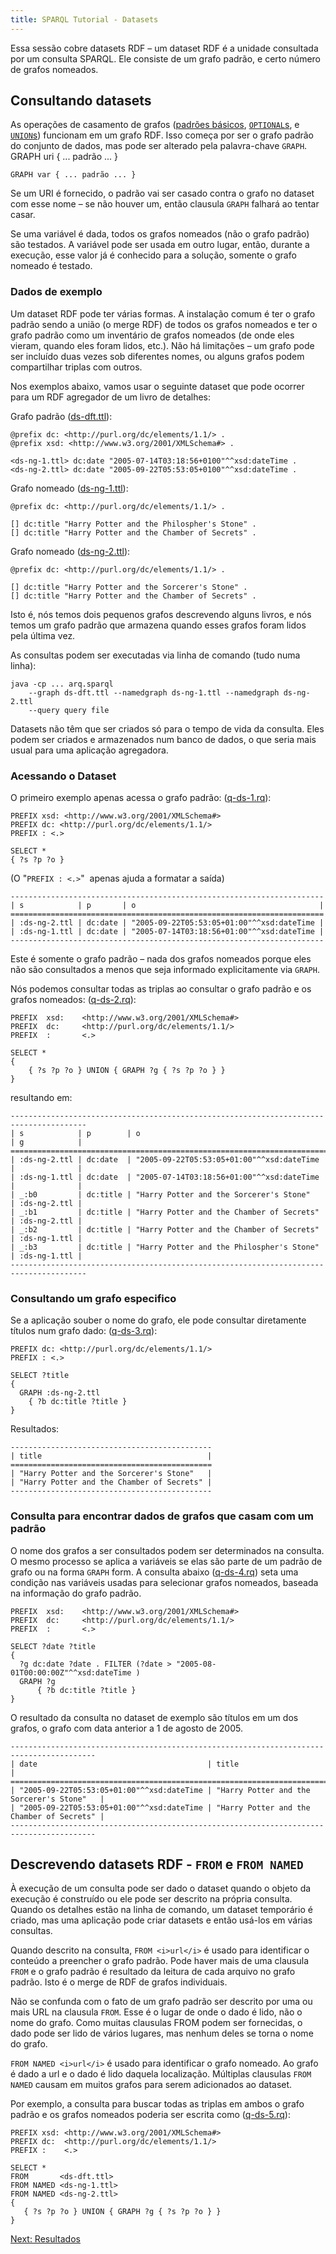 ```yaml
---
title: SPARQL Tutorial - Datasets
---
```


Essa sessão cobre datasets RDF – um dataset RDF é a unidade consultada por um consulta SPARQL. 
Ele consiste de um grafo padrão, e certo número de grafos nomeados.

## Consultando datasets

As operações de casamento de grafos 
([padrões básicos](sparql_basic_patterns_pt.html),
[`OPTIONAL`s](sparql_optionals_pt.html), e [`UNION`s](sparql_union_pt.html)) funcionam em um grafo RDF.  Isso começa por ser o grafo padrão do conjunto de dados, 
mas pode ser alterado pela palavra-chave `GRAPH`.
    GRAPH uri { ... padrão ... }

    GRAPH var { ... padrão ... }

Se um URI é fornecido, o padrão vai ser casado contra o grafo no dataset com esse nome – se não houver um, 
então clausula `GRAPH` falhará ao tentar casar.  

Se uma variável é dada, todos os grafos nomeados (não o grafo padrão) 
são testados. A variável pode ser usada em outro lugar, então, durante a execução, esse valor 
já é conhecido para a solução, somente o grafo nomeado é testado.

### Dados de exemplo

Um dataset RDF pode ter várias formas.
A instalação comum é ter o grafo padrão sendo a união (o merge RDF)
de todos os grafos nomeados e ter o grafo padrão como um inventário de
grafos nomeados (de onde eles vieram, quando eles foram lidos, etc.). Não há limitações – um grafo pode ser incluído duas vezes sob diferentes nomes, 
ou alguns grafos podem compartilhar triplas com outros.

Nos exemplos abaixo, vamos usar o seguinte dataset que pode ocorrer para um 
RDF agregador de um livro de detalhes:

Grafo padrão ([ds-dft.ttl](sparql_data/ds-dft.ttl)):

    @prefix dc: <http://purl.org/dc/elements/1.1/> .
    @prefix xsd: <http://www.w3.org/2001/XMLSchema#> .

    <ds-ng-1.ttl> dc:date "2005-07-14T03:18:56+0100"^^xsd:dateTime .
    <ds-ng-2.ttl> dc:date "2005-09-22T05:53:05+0100"^^xsd:dateTime .

Grafo nomeado ([ds-ng-1.ttl](sparql_data/ds-ng-1.ttl)):

    @prefix dc: <http://purl.org/dc/elements/1.1/> .

    [] dc:title "Harry Potter and the Philospher's Stone" .
    [] dc:title "Harry Potter and the Chamber of Secrets" .

Grafo nomeado ([ds-ng-2.ttl](sparql_data/ds-ng-2.ttl)):

    @prefix dc: <http://purl.org/dc/elements/1.1/> .

    [] dc:title "Harry Potter and the Sorcerer's Stone" .
    [] dc:title "Harry Potter and the Chamber of Secrets" .

Isto é, nós temos dois pequenos grafos descrevendo alguns livros, 
e nós temos um grafo padrão que armazena quando esses grafos foram lidos pela última vez. 

As consultas podem ser executadas via linha de comando (tudo numa linha):

    java -cp ... arq.sparql
        --graph ds-dft.ttl --namedgraph ds-ng-1.ttl --namedgraph ds-ng-2.ttl
        --query query file

Datasets não têm que ser criados só para o tempo de vida da consulta. 
Eles podem ser criados e armazenados num banco de dados, o que seria mais usual para uma aplicação agregadora.

### Acessando o Dataset

O primeiro exemplo apenas acessa o grafo padrão:
([q-ds-1.rq](sparql_data/q-ds-1.rq)):

    PREFIX xsd: <http://www.w3.org/2001/XMLSchema#>
    PREFIX dc: <http://purl.org/dc/elements/1.1/>
    PREFIX : <.>

    SELECT *
    { ?s ?p ?o }

(O "`PREFIX : <.>`"  apenas ajuda a formatar a saída)

    ----------------------------------------------------------------------
    | s            | p       | o                                         |
    ======================================================================
    | :ds-ng-2.ttl | dc:date | "2005-09-22T05:53:05+01:00"^^xsd:dateTime |
    | :ds-ng-1.ttl | dc:date | "2005-07-14T03:18:56+01:00"^^xsd:dateTime |
    ----------------------------------------------------------------------

Este é somente o grafo padrão – nada dos grafos nomeados porque eles não são consultados a menos que
seja informado explicitamente via `GRAPH`.

Nós podemos consultar todas as triplas ao consultar o grafo padrão e os grafos nomeados:
([q-ds-2.rq](sparql_data/q-ds-2.rq)):

    PREFIX  xsd:    <http://www.w3.org/2001/XMLSchema#>
    PREFIX  dc:     <http://purl.org/dc/elements/1.1/>
    PREFIX  :       <.>

    SELECT *
    {
        { ?s ?p ?o } UNION { GRAPH ?g { ?s ?p ?o } }
    }

resultando em:

    ---------------------------------------------------------------------------------------
    | s            | p        | o                                          | g            |
    =======================================================================================
    | :ds-ng-2.ttl | dc:date  | "2005-09-22T05:53:05+01:00"^^xsd:dateTime  |              |
    | :ds-ng-1.ttl | dc:date  | "2005-07-14T03:18:56+01:00"^^xsd:dateTime  |              |
    | _:b0         | dc:title | "Harry Potter and the Sorcerer's Stone"    | :ds-ng-2.ttl |
    | _:b1         | dc:title | "Harry Potter and the Chamber of Secrets"  | :ds-ng-2.ttl |
    | _:b2         | dc:title | "Harry Potter and the Chamber of Secrets"  | :ds-ng-1.ttl |
    | _:b3         | dc:title | "Harry Potter and the Philospher's Stone"  | :ds-ng-1.ttl |
    ---------------------------------------------------------------------------------------

### Consultando um grafo especifico

Se a aplicação souber o nome do grafo, ele pode consultar diretamente títulos num grafo dado:
([q-ds-3.rq](sparql_data/q-ds-3.rq)):

    PREFIX dc: <http://purl.org/dc/elements/1.1/>
    PREFIX : <.>

    SELECT ?title
    {
      GRAPH :ds-ng-2.ttl
        { ?b dc:title ?title }
    }

Resultados:

    ---------------------------------------------
    | title                                     |
    =============================================
    | "Harry Potter and the Sorcerer's Stone"   |
    | "Harry Potter and the Chamber of Secrets" |
    ---------------------------------------------

### Consulta para encontrar dados de grafos que casam com um padrão

O nome dos grafos a ser consultados podem ser determinados na consulta.  
O mesmo processo se aplica a variáveis se elas são parte de
um padrão de grafo ou na forma  `GRAPH` form. A consulta abaixo
([q-ds-4.rq](sparql_data/q-ds-4.rq)) seta uma condição nas variáveis 
usadas para selecionar grafos nomeados, baseada na informação do grafo padrão.

    PREFIX  xsd:    <http://www.w3.org/2001/XMLSchema#>
    PREFIX  dc:     <http://purl.org/dc/elements/1.1/>
    PREFIX  :       <.>

    SELECT ?date ?title
    {
      ?g dc:date ?date . FILTER (?date > "2005-08-01T00:00:00Z"^^xsd:dateTime )
      GRAPH ?g
          { ?b dc:title ?title }
    }

O resultado da consulta no dataset de exemplo são títulos em um dos grafos, o grafo com data anterior a 1 de agosto de 2005.

    -----------------------------------------------------------------------------------------
    | date                                      | title                                     |
    =========================================================================================
    | "2005-09-22T05:53:05+01:00"^^xsd:dateTime | "Harry Potter and the Sorcerer's Stone"   |
    | "2005-09-22T05:53:05+01:00"^^xsd:dateTime | "Harry Potter and the Chamber of Secrets" |
    -----------------------------------------------------------------------------------------

## Descrevendo datasets RDF  - `FROM` e `FROM NAMED`

À execução de um consulta pode ser dado o dataset quando o objeto da execução é construído ou ele pode ser 
descrito na própria consulta. Quando os detalhes estão na linha de comando,
um dataset temporário é criado, mas uma aplicação pode criar datasets e então usá-los em várias consultas.

Quando descrito na consulta, `FROM <i>url</i>` é usado para identificar o conteúdo a preencher o grafo padrão. 
Pode haver mais de uma clausula `FROM` e o grafo padrão é resultado da leitura de cada arquivo no grafo padrão. 
Isto é o merge de RDF de grafos individuais.

Não se confunda com o fato de um grafo padrão ser descrito por uma ou mais URL na clausula `FROM`. 
Esse é o lugar de onde o dado é lido, não o nome do grafo. 
Como muitas clausulas FROM podem ser fornecidas, o dado pode ser lido de vários lugares, 
mas nenhum deles se torna o nome do grafo.

`FROM NAMED <i>url</i>` é usado para identificar o grafo nomeado. Ao grafo é dado a url e o dado é lido daquela localização.
 Múltiplas clausulas `FROM NAMED` causam em muitos grafos para serem adicionados ao dataset.

Por exemplo, a consulta para buscar todas as triplas em ambos o grafo padrão e os grafos nomeados poderia ser escrita como
([q-ds-5.rq](sparql_data/q-ds-5.rq)):

    PREFIX xsd: <http://www.w3.org/2001/XMLSchema#>
    PREFIX dc:  <http://purl.org/dc/elements/1.1/>
    PREFIX :    <.>

    SELECT *
    FROM       <ds-dft.ttl>
    FROM NAMED <ds-ng-1.ttl>
    FROM NAMED <ds-ng-2.ttl>
    {
       { ?s ?p ?o } UNION { GRAPH ?g { ?s ?p ?o } }
    }

[Next: Resultados](sparql_results_pt.html)



